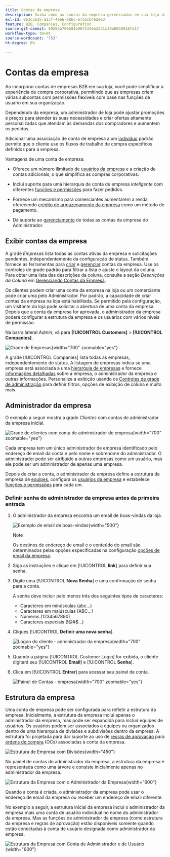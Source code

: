 ```yaml
---
title: Contas da empresa
description: Saiba como as contas da empresa gerenciadas em sua loja da Adobe Commerce permitem associar vários compradores que pertencem à mesma empresa a uma única conta de empresa.
exl-id: 0b3c3635-a1cf-4ee6-a8bc-e7cbcb4e2e63
feature: B2B, Companies, Configuration
source-git-commit: 99285b700b91e0072340a2231c39a8050818fd17
workflow-type: tm+mt
source-wordcount: '753'
ht-degree: 0%

---
```


# Contas da empresa

Ao incorporar contas de empresas B2B em sua loja, você pode simplificar a experiência de compra corporativa, permitindo que as empresas criem várias subcontas com permissões flexíveis com base nas funções de usuário em sua organização.

Dependendo da empresa, um administrador de loja pode ajustar promoções e preços para atender às suas necessidades e criar ofertas altamente personalizadas que atendam às demandas dos compradores e aumentem os pedidos.

Adicionar uma associação de conta de empresa a um [indivíduo](../customers/account-create.md) padrão permite que o cliente use os fluxos de trabalho de compra específicos definidos para a empresa.

Vantagens de uma conta de empresa:

- Oferece um número ilimitado de [usuários da empresa](account-company-users.md) e a criação de contas adicionais, o que simplifica as compras corporativas.

- Inclui suporte para uma hierarquia de conta de empresa _inteligente_ com diferentes [funções e permissões](account-company-roles-permissions.md) para fazer pedidos.

- Fornece um mecanismo para comerciantes aumentarem a renda oferecendo [crédito de armazenamento da empresa](credit-company.md) como um método de pagamento.

- Dá suporte ao [gerenciamento](account-company-manage.md) de todas as contas da empresa do Administrador.

## Exibir contas da empresa

A grade _Empresas_ lista todas as contas ativas da empresa e solicitações pendentes, independentemente da configuração de status. Também fornece as ferramentas para [criar](account-company-create.md) e [gerenciar](account-company-manage.md) contas da empresa. Use os controles de grade padrão para filtrar a lista e ajuste o layout da coluna. Para obter uma lista das descrições da coluna, consulte a seção _Descrições da Coluna_ em [Gerenciando Contas da Empresa](account-company-manage.md).

Os clientes podem criar uma conta da empresa na loja ou um comerciante pode criar uma pelo Administrador. Por padrão, a capacidade de criar contas da empresa na loja está habilitada. Se permitido pela configuração, um visitante da loja pode solicitar a abertura de uma conta da empresa. Depois que a conta da empresa for aprovada, o administrador da empresa poderá configurar a estrutura da empresa e os usuários com vários níveis de permissão.

Na barra lateral _Admin_, vá para **[!UICONTROL Customers]** > **[!UICONTROL Companies]**.

![Grade de Empresas](./assets/companies-grid.png){width="700" zoomable="yes"}

A grade [!UICONTROL Companies] lista todas as empresas, independentemente do status. A listagem de empresas indica se uma empresa está associada a uma [hierarquia de empresas](manage-company-hierarchy.md) e fornece [informações detalhadas](/help/b2b/account-company-manage.md#company-options-and-columns) sobre a empresa, o administrador da empresa e outras informações. Personalize a exibição usando os [Controles de grade de administração](../getting-started/admin-grid-controls.md) para definir filtros, opções de exibição de coluna e muito mais.

## Administrador da empresa

O exemplo a seguir mostra a grade _Clientes_ com contas de administrador da empresa inicial.

![Grade de clientes com conta de administrador de empresa](./assets/company-admin-user-account.png){width="700" zoomable="yes"}

Cada empresa tem um único administrador de empresa identificado pelo endereço de email da conta e pelo nome e sobrenome do administrador. O administrador pode ser atribuído a outras empresas como um usuário, mas ele pode ser um administrador de apenas uma empresa.

Depois de criar a conta, o administrador da empresa define a estrutura da empresa de [equipes](account-company-structure.md), configura os [usuários da empresa](account-company-users.md) e estabelece [funções e permissões](account-company-roles-permissions.md) para cada um.

### Definir senha do administrador da empresa antes da primeira entrada

1. O administrador da empresa encontra um email de boas-vindas da loja.

   ![Exemplo de email de boas-vindas](./assets/company-admin-welcome-email.png){width="500"}

   >[!NOTE]
   >
   >Os destinos de endereço de email e o conteúdo do email são determinados pelas opções especificadas na configuração [opções de email da empresa](email-company-configuration.md).

1. Siga as instruções e clique em [!UICONTROL **link**] para definir sua senha.

1. Digite uma [!UICONTROL **Nova Senha**] e uma confirmação de senha para a conta.

   A senha deve incluir pelo menos três dos seguintes tipos de caracteres:

   - Caracteres em minúsculas (abc...)
   - Caracteres em maiúsculas (ABC...)
   - Números (1234567890)
   - Caracteres especiais (!@#$...)

1. Cliques [!UICONTROL **Definir uma nova senha**].

   ![Logon do cliente - administrador da empresa](./assets/company-admin-account-login.png){width="700" zoomable="yes"}

1. Quando a página [!UICONTROL Customer Login] for exibida, o cliente digitará seu [!UICONTROL **Email**] e [!UICONTROL **Senha**].

1. Clica em [!UICONTROL **Entrar**] para acessar seu painel de conta.

   ![Painel de Contas - empresa](./assets/account-dashboard-company.png){width="700" zoomable="yes"}

## Estrutura da empresa

Uma conta de empresa pode ser configurada para refletir a estrutura da empresa. Inicialmente, a estrutura da empresa inclui apenas o administrador da empresa, mas pode ser expandida para incluir equipes de usuários. Os usuários podem ser associados a equipes ou organizados dentro de uma hierarquia de divisões e subdivisões dentro da empresa. A estrutura foi projetada para dar suporte ao uso de [regras de aprovação](account-dashboard-approval-rules.md) para [ordens de compra](purchase-order-flow.md) (OCs) associadas à conta da empresa.

![Estrutura de Empresa com Divisões](./assets/company-structure-diagram.svg){width="450"}

No painel de contas do administrador da empresa, a estrutura da empresa é representada como uma árvore e consiste inicialmente apenas no administrador da empresa.

![Estrutura da Empresa com o Administrador da Empresa](./assets/company-structure-tree-admin.png){width="600"}

Quando a conta é criada, o administrador da empresa pode usar o endereço de email da empresa ou receber um endereço de email diferente.

No exemplo a seguir, a estrutura inicial da empresa inclui o administrador da empresa mais uma conta de usuário individual no nome do administrador da empresa. Mas as funções de administrador da empresa (como estrutura da empresa e regras de aprovação) estão disponíveis somente quando estão conectadas à conta de usuário designada como administrador da empresa.

![Estrutura da Empresa com Conta de Administrador e de Usuário](./assets/company-structure-tree-admin-user.png){width="600"}
